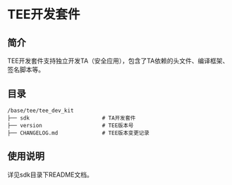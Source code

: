 # TEE开发套件

## 简介
TEE开发套件支持独立开发TA（安全应用），包含了TA依赖的头文件、编译框架、签名脚本等。

## 目录

```
/base/tee/tee_dev_kit
├── sdk                       # TA开发套件
├── version                   # TEE版本号
├── CHANGELOG.md              # TEE版本变更记录
```

## 使用说明

详见sdk目录下README文档。


